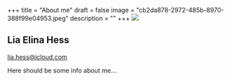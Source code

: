 +++
title = "About me"
draft = false
image = "cb2da878-2972-485b-8970-388f99e04953.jpeg"
description = ""
+++
![](/img/default-author.jpg)

## Lia Elina Hess

lia.hess@icloud.com

Here should be some info about me...
